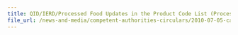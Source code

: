 ```yaml
---
title: QID/IERD/Processed Food Updates in the Product Code List (Processed Food) 
file_url: /news-and-media/competent-authorities-circulars/2010-07-05-ca.pdf
---
```

